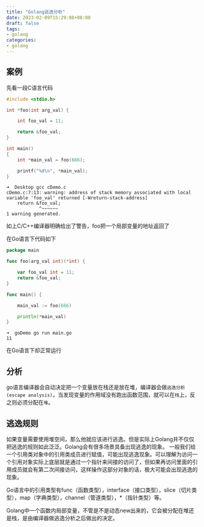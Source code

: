 ```yaml
---
title: "Golang逃逸分析"
date: 2023-02-09T15:29:08+08:00
draft: false
tags:
- golang
categories:
- golang
---
```


## 案例

先看一段C语言代码

<!--more-->

```c
#include <stdio.h>

int *foo(int arg_val) {

    int foo_val = 11;

    return &foo_val;
}

int main()
{
    int *main_val = foo(666);

    printf("%d\n", *main_val);
}
```

```
➜  Desktop gcc cDemo.c  
cDemo.c:7:13: warning: address of stack memory associated with local variable 'foo_val' returned [-Wreturn-stack-address]
    return &foo_val;
            ^~~~~~~
1 warning generated.

```

如上C/C++编译器明确给出了警告，foo把一个局部变量的地址返回了


在Go语言下代码如下
```go
package main

func foo(arg_val int)(*int) {

    var foo_val int = 11;
    return &foo_val;
}

func main() {

    main_val := foo(666)

    println(*main_val)
}
```

```
➜  goDemo go run main.go 
11

```

在Go语言下却正常运行

## 分析

go语言编译器会自动决定把一个变量放在栈还是放在堆，编译器会做`逃逸分析(escape analysis)`，当发现变量的作用域没有跑出函数范围，就可以在`栈`上，反之则必须分配在`堆`。


## 逃逸规则
如果变量需要使用堆空间，那么他就应该进行逃逸。但是实际上Golang并不仅仅把逃逸的规则如此泛泛。Golang会有很多场景具备出现逃逸的现象。
一般我们给一个引用类对象中的引用类成员进行赋值，可能出现逃逸现象。可以理解为访问一个引用对象实际上底层就是通过一个指针来间接的访问了，但如果再访问里面的引用成员就会有第二次间接访问，这样操作这部分对象的话，极大可能会出现逃逸的现象。

Go语言中的引用类型有func（函数类型），interface（接口类型），slice（切片类型），map（字典类型），channel（管道类型），*（指针类型）等。

Golang中一个函数内局部变量，不管是不是动态new出来的，它会被分配在堆还是栈，是由编译器做逃逸分析之后做出的决定。



